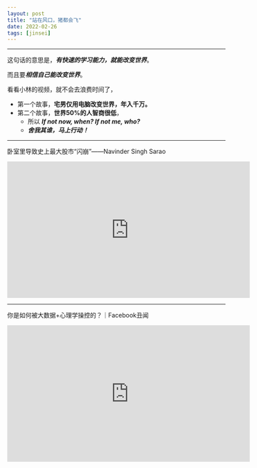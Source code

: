 ```yaml
---
layout: post
title: "站在风口，猪都会飞"
date: 2022-02-26
tags: [jinsei]
---
```


---

这句话的意思是，***有快速的学习能力，就能改变世界***。

而且要***相信自己能改变世界***。

看看小林的视频，就不会去浪费时间了，

- 第一个故事，**宅男仅用电脑改变世界，年入千万。**
- 第二个故事，**世界50%的人智商很低**，
  - 所以 ***If not now, when? If not me, who?***
  - ***舍我其谁，马上行动！***

---

卧室里导致史上最大股市“闪崩”——Navinder Singh Sarao

<iframe width="560" height="315" src="https://www.youtube.com/embed/za6-ykbukug" title="YouTube video player" frameborder="0" allow="accelerometer; autoplay; clipboard-write; encrypted-media; gyroscope; picture-in-picture" allowfullscreen></iframe>

---

你是如何被大数据+心理学操控的？｜Facebook丑闻

<iframe width="560" height="315" src="https://www.youtube.com/embed/U5gfGxS-8Pw" title="YouTube video player" frameborder="0" allow="accelerometer; autoplay; clipboard-write; encrypted-media; gyroscope; picture-in-picture" allowfullscreen></iframe>
